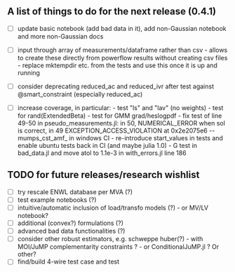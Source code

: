 ## A list of things to do for the next release (0.4.1)

- [ ] update basic notebook (add bad data in it), add non-Gaussian notebook and more non-Gaussian docs

- [ ] input through array of measurements/dataframe rather than csv
      - allows to create these directly from powerflow results without creating csv files
      - replace mktempdir etc. from the tests and use this once it is up and running

- [ ] consider deprecating reduced_ac and reduced_ivr after test against @smart_constraint (especially reduced_ac)

- [ ] increase coverage, in particular:
      - test "ls" and "lav" (no weights)
      - test for rand(ExtendedBeta)
      - test for GMM grad/heslogpdf
      - fix test of line 49-50 in pseudo_measurements.jl: in 50, NUMERICAL_ERROR when sol is correct, in 49 EXCEPTION_ACCESS_VIOLATION at 0x2e2075e6 -- mumps_cst_amf_ in windows CI
      - re-introduce start_values in tests and enable ubuntu tests back in CI (and maybe julia 1.0)
      - G test in bad_data.jl and move atol to 1.1e-3 in with_errors.jl line 186

## TODO for future releases/research wishlist

- [ ] try rescale ENWL database per MVA                    (?)
- [ ] test example notebooks                               (?)
- [ ] intuitive/automatic inclusion of load/transfo models (?)
      - or MV/LV notebook?
- [ ] additional (convex?) formulations                    (?)
- [ ] advanced bad data functionalities                    (?)
- [ ] consider other robust estimators, e.g. schweppe huber(?)
      - with MOI/JuMP complementarity constraints ?
      - or ConditionalJuMP.jl ? Or other?
- [ ] find/build 4-wire test case and test                  